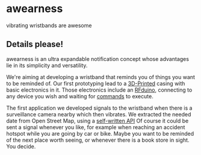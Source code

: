 # awearness
vibrating wristbands are awesome

## Details please!
awearness is an ultra expandable notification concept whose advantages lie in its simplicity and versatility.

We're aiming at developing a wristband that reminds you of things you want to be reminded of. Our first prototyping lead to a [3D-Printed](./design) casing with basic electronics in it. Those electronics include an [RFduino](http://rfduino.com), connecting to any device you wish and waiting for [commands](./docs/RFduino_wristband/wristband_commands.md) to execute.

The first application we developed signals to the wristband when there is a surveillance camera nearby which then vibrates.
We extracted the needed date from Open Street Map, using a [self-written API](./api) Of course it could be sent a signal whenever you like, for example when reaching an accident hotspot while you are going by car or bike. Maybe you want to be reminded of the next place worth seeing, or whenever there is a book store in sight. You decide. 


